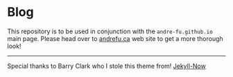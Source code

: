# Blog 

This repository is to be used in conjunction with the `andre-fu.github.io` main page. 
Please head over to [andrefu.ca](www.andrefu.ca) web site to get a more thorough look! 




------
Special thanks to Barry Clark who I stole this theme from! [Jekyll-Now](https://github.com/barryclark/jekyll-now)